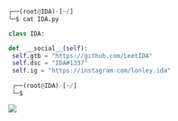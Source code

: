 ```python
┌──(root@IDA)-[~/]
└─$ cat IDA.py

class IDA:

def  __social__(self):
 self.gtb = "https://github.com/LeetIDA"
 self.dsc = "IDA#1337" 
 self.ig = "https://instagram.com/lonley.ida"
  
 ┌──(root@IDA)-[~/]
 └─$
```

 



















![](https://raw.githubusercontent.com/Sutil/Sutil/2b2fad3bf54522bb30c8c170591fc68ff51b69e6/github-contribution-grid-snake2.svg)
